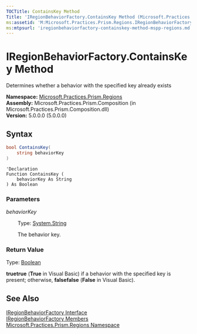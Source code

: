 ```yaml
---
TOCTitle: ContainsKey Method
Title: 'IRegionBehaviorFactory.ContainsKey Method (Microsoft.Practices.Prism.Regions)'
ms:assetid: 'M:Microsoft.Practices.Prism.Regions.IRegionBehaviorFactory.ContainsKey(System.String)'
ms:mtpsurl: 'iregionbehaviorfactory-containskey-method-mspp-regions.md'
---
```


# IRegionBehaviorFactory.ContainsKey Method

Determines whether a behavior with the specified key already exists

**Namespace:** [Microsoft.Practices.Prism.Regions](/patterns-practices/reference/mspp-regions-namespace)  
**Assembly:** Microsoft.Practices.Prism.Composition (in Microsoft.Practices.Prism.Composition.dll)  
**Version:** 5.0.0.0 (5.0.0.0)

## Syntax

```C#
bool ContainsKey(
	string behaviorKey
)
```

```VB
'Declaration
Function ContainsKey ( 
	behaviorKey As String
) As Boolean
```

### Parameters

*behaviorKey*  

&nbsp;&nbsp;&nbsp;&nbsp;&nbsp;&nbsp;&nbsp;&nbsp;Type: [System.String](http://msdn.microsoft.com/en-us/library/s1wwdcbf)

&nbsp;&nbsp;&nbsp;&nbsp;&nbsp;&nbsp;&nbsp;&nbsp;The behavior key.

### Return Value

Type: [Boolean](http://msdn.microsoft.com/en-us/library/a28wyd50)

**truetrue** (**True** in Visual Basic) if a behavior with the specified key is present; otherwise, **falsefalse** (**False** in Visual Basic).

## See Also

[IRegionBehaviorFactory Interface](/patterns-practices/reference/iregionbehaviorfactory-interface-mspp-regions)  
[IRegionBehaviorFactory Members](/patterns-practices/reference/iregionbehaviorfactory-members-mspp-regions)  
[Microsoft.Practices.Prism.Regions Namespace](/patterns-practices/reference/mspp-regions-namespace)  